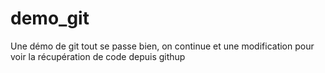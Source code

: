 # demo_git
Une démo de git
tout se passe bien, on continue
et une modification pour voir la récupération de code depuis githup
